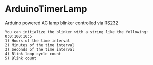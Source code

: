 # ArduinoTimerLamp
Arduino powered AC lamp blinker controlled via RS232
```
You can initialize the blinker with a string like the following: 0:0:100:10:5
1) Hours of the time interval
2) Minutes of the time interval
3) Seconds of the time interval
4) Blink loop cycle count
5) Blink count
```
